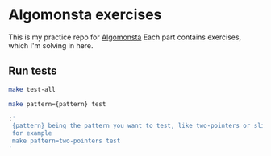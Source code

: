 # Algomonsta exercises

This is my practice repo for [Algomonsta](https://github.com/0xJohnnyboy/algomonsta)
Each part contains exercises, which I'm solving in here.

## Run tests

```bash
make test-all
```

```bash
make pattern={pattern} test 

:'
 {pattern} being the pattern you want to test, like two-pointers or sliding-window
 for example
 make pattern=two-pointers test
'
```


